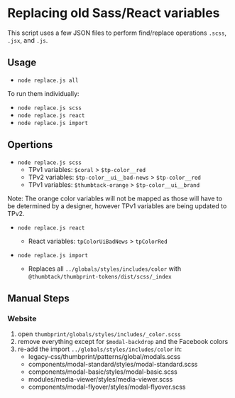 # Replacing old Sass/React variables

This script uses a few JSON files to perform find/replace operations `.scss`, `.jsx`, and `.js`.

## Usage

- `node replace.js all`

To run them individually:

- `node replace.js scss`
- `node replace.js react`
- `node replace.js import`

## Opertions

- `node replace.js scss`
    - TPv1 variables: `$coral` > `$tp-color__red`
    - TPv2 variables: `$tp-color__ui__bad-news` > `$tp-color__red`
    - TPv1 variables: `$thumbtack-orange` > `$tp-color__ui__brand`

Note: The orange color variables will not be mapped as those will have to be determined by a designer, however TPv1 variables are being updated to TPv2.

- `node replace.js react`
    - React variables: `tpColorUiBadNews` > `tpColorRed`

- `node replace.js import`
    - Replaces all `../globals/styles/includes/color` with `@thumbtack/thumbprint-tokens/dist/scss/_index`

## Manual Steps

### Website

1. open `thumbprint/globals/styles/includes/_color.scss`
2. remove everything except for `$modal-backdrop` and the Facebook colors
3. re-add the import `../globals/styles/includes/color` in:
    - legacy-css/thumbprint/patterns/global/modals.scss
    - components/modal-standard/styles/modal-standard.scss
    - components/modal-basic/styles/modal-basic.scss
    - modules/media-viewer/styles/media-viewer.scss
    - components/modal-flyover/styles/modal-flyover.scss
